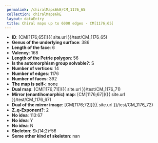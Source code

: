 ```yaml
--- 
 permalink: /chiralMaps6kE/CM_1176_65 
 collection: chiralMaps6kE
 layout: dataEntry
 title: Chiral maps up to 6000 edges - CM[1176;65]
---
```


- **ID**: [CM[1176;65]]({{ site.url }}/test/CM_1176_65)
- **Genus of the underlying surface**: 386
- **Length of the face**: 6
- **Valency**: 168
- **Length of the Petrie polygon**: 56
- **Is the automorphism group solvable?**: S
- **Number of vertices**: 14
- **Number of edges**: 1176
- **Number of faces**: 392
- **The map is self-**: none
- **Dual map**: [CM[1176;71]]({{ site.url }}/test/CM_1176_71)
- **Mirror (enantihomorphic) map**: [CM[1176;67]]({{ site.url }}/test/CM_1176_67)
- **Dual of the mirror image**: [CM[1176;72]]({{ site.url }}/test/CM_1176_72)
- **Z_q-Exponent?**: 2
- **No idea**:  113:67
- **No idea**: Y
- **No idea**: N
- **Skeleton**: Sk(14;2)^56
- **Some other kind of skeleton**: nan
